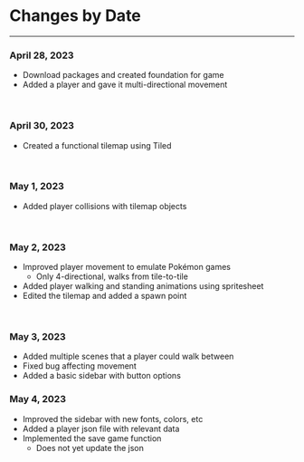 # Changes by Date
<hr>

### April 28, 2023
- Download packages and created foundation for game
- Added a player and gave it multi-directional movement

<br>

### April 30, 2023
- Created a functional tilemap using Tiled

<br>

### May 1, 2023
- Added player collisions with tilemap objects

<br>

### May 2, 2023
- Improved player movement to emulate Pokémon games
  - Only 4-directional, walks from tile-to-tile
- Added player walking and standing animations using spritesheet
- Edited the tilemap and added a spawn point

<br>

### May 3, 2023
- Added multiple scenes that a player could walk between
- Fixed bug affecting movement
- Added a basic sidebar with button options

### May 4, 2023
- Improved the sidebar with new fonts, colors, etc
- Added a player json file with relevant data
- Implemented the save game function
  - Does not yet update the json

<br>